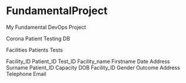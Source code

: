 # FundamentalProject
My Fundamental DevOps Project

Corona Patient Testing DB

Facilities      Patients    Tests

Facility_ID     Patient_ID  Test_ID
Facility_name   Firstname   Date
Address         Surname     Patient_ID
Capacity        DOB         Facility_ID
                Gender      Outcome
                Address
                Telephone
                Email